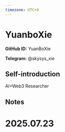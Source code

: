 ```yaml
---
timezone: UTC+8
---
```


# YuanboXie

**GitHub ID:** YuanBoXie

**Telegram:** @skysys_xie

## Self-introduction

AI+Web3 Researcher

## Notes

<!-- Content_START -->

# 2025.07.23


<!-- Content_END -->

